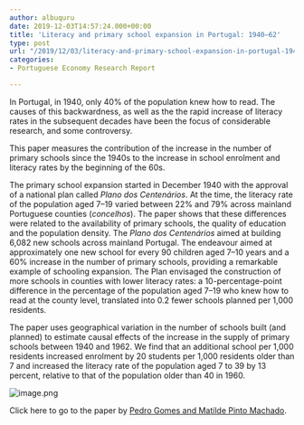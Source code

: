 ```yaml
---
author: albuquru
date: 2019-12-03T14:57:24.000+00:00
title: 'Literacy and primary school expansion in Portugal: 1940–62'
type: post
url: "/2019/12/03/literacy-and-primary-school-expansion-in-portugal-1940-62/"
categories:
- Portuguese Economy Research Report

---
```

In Portugal, in 1940, only 40% of the population knew how to read. The causes of this backwardness, as well as the the rapid increase of literacy rates in the subsequent decades have been the focus of considerable research, and some controversy.

This paper measures the contribution of the increase in the number of primary schools since the 1940s to the increase in school enrolment and literacy rates by the beginning of the 60s.

The primary school expansion started in December 1940 with the approval of a national plan called _Plano dos Centenários_. At the time, the literacy rate of the population aged 7–19 varied between 22% and 79% across mainland Portuguese counties (_concelhos_). The paper shows that these differences were related to the availability of primary schools, the quality of education and the population density. The _Plano dos Centenários_ aimed at building 6,082 new schools across mainland Portugal. The endeavour aimed at approximately one new school for every 90 children aged 7–10 years and a 60% increase in the number of primary schools, providing a remarkable example of schooling expansion. The Plan envisaged the construction of more schools in counties with lower literacy rates: a 10-percentage-point difference in the percentage of the population aged 7–19 who knew how to read at the county level, translated into 0.2 fewer schools planned per 1,000 residents.

The paper uses geographical variation in the number of schools built (and planned) to estimate causal effects of the increase in the supply of primary schools between 1940 and 1962. We find that an additional school per 1,000 residents increased enrolment by 20 students per 1,000 residents older than 7 and increased the literacy rate of the population aged 7 to 39 by 13 percent, relative to that of the population older than 40 in 1960.

![image.png](https://portugueseeconomicjournal.files.wordpress.com/2019/12/image.png)

Click here to go to the paper by [Pedro Gomes and Matilde Pinto Machado](https://www.cambridge.org/core/journals/revista-de-historia-economica-journal-of-iberian-and-latin-american-economic-history/article/literacy-and-primary-school-expansion-in-portugal-194062/4293880054BF0A8DD101CC0335BC8734).